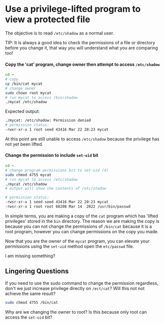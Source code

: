 # Use a privilege-lifted program to view a protected file

The objective is to read `/etc/shadow` as a normal user.

<div class="bx info-light pxy-1">TIP: It is always a good idea to check the permissions of a file or directory before you change it, that way you will understand what you are comparing too!</div>

#### Copy the 'cat' program, change owner then attempt to access `/etc/shadow`

```bash
cd ~
# copy
cp /bin/cat mycat
# change owner
sudo chown root mycat
# run mycat to access /bin/shadow
./mycat /etc/shadow
```

Expected output:

```bash
./mycat: /etc/shadow: Permission denied
# permission status:
-rwxr-xr-x 1 root seed 43416 Mar 22 20:23 mycat
```

At this point are still unable to access `/etc/shadow` because the privilege has not yet been lifted.

#### Change the permission to include `set-uid` bit

```bash
cd ~
# change program permissions bit to set-uid (4)
sudo chmod 4755 mycat
# run mycat to access /etc/shadow
./mycat /etc/shadow
# output will show the contents of /etc/shadow
```

```bash
# permission status:
-rwsr-xr-x 1 seed seed 43416 Mar 22 20:23 mycat
-rwsr-xr-x 1 root root 68208 Mar 14  2022 /usr/bin/passwd
```

In simple terms, you are making a copy of the `cat` program which has 'lifted privileges' stored
in the `bin` directory. The reason we are making the copy is because you can not change the
permissions of `/bin/cat` because it is a root program, however you can change permissions on the
copy you made.

Now that you are the owner of the `mycat` program, you can elevate your permissions using the
`set-uid` method open the `etc/passwd` file.

<div class="bx danger">I am missing something?</div>

## Lingering Questions

<question></question>
If you need to use the sudo command to change the permission regardless, don't we just increase privilege directly on `/ect/cat`? Will this not not achieve the same result?

```bash
sudo chmod 4755 /bin/cat
```

<question></question>
Why are we changing the owner to root? Is this because only root can access the `set-uid` bit?

